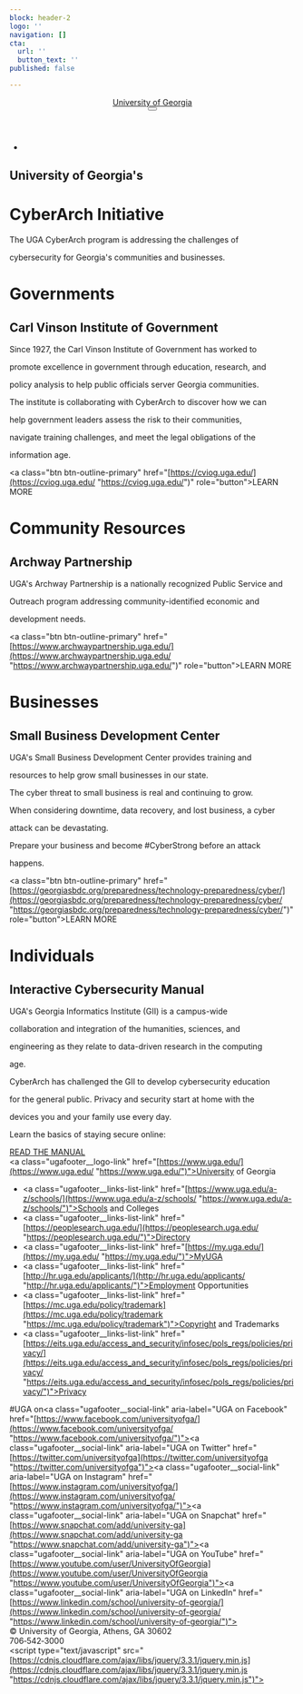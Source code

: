 ```yaml
---
block: header-2
logo: ''
navigation: []
cta:
  url: ''
  button_text: ''
published: false

---
```

<!DOCTYPE html><html lang="en"><head><meta charset="utf-8"><meta name="viewport" content="width=device-width, initial-scale=1, shrink-to-fit=no"><link rel="stylesheet" href="/css/normalize.css"><link rel="stylesheet" href="/css/custom.css"><link rel="stylesheet" href="/css/uga-header.css"><link rel="stylesheet" href="/css/uga-footer.css"><link rel="stylesheet" href="/css/cyberarch.css"><link rel="stylesheet" href="[https://fonts.googleapis.com/css?family=Merriweather+Sans:300](https://fonts.googleapis.com/css?family=Merriweather+Sans:300 "https://fonts.googleapis.com/css?family=Merriweather+Sans:300")|Merriweather:300"><title>CyberArch</title></head><body><div class="parallax bg-code"><header class="ugaheader ugaheader--black ugaheader--border ugaheader--border-red"><div class="ugaheader__container"><div class="ugaheader__row"><div class="ugaheader__wordmark"><a class="ugaheader__wordmark-link" href="[https://www.uga.edu/](https://www.uga.edu/ "https://www.uga.edu/")">University of Georgia</a></div><div class="ugaheader__nav-container"><!-- Menu toggle button displays on smaller screen sizes--><button class="ugaheader__nav-menu-toggle" id="ugaheader__nav-menu-toggle" aria-expanded="false" aria-label="Toggle Menu"><i class="fas fa-fw fa-caret-down" title="Toggle Menu" aria-hidden=""></i></button></div></div></div></header><div class="nav-wrapper"><div class="nav justify-content-end"><ul><li></li><!--li--><!--   a(href="#communities")--><!--    | Communities--><!-- li--><!--   a(href="#businesses")--><!--    | Businesses--><!-- li--><!--   a(href="#individuals")--><!--    | Individuals--><!-- li--><!--   a(href="[https://www.archwaypartnership.uga.edu/](https://www.archwaypartnership.uga.edu/ "https://www.archwaypartnership.uga.edu/")")--><!--    | Archway Partnership--></ul></div></div><div class="stripe one" id="overview"><object class="brand" data="/gashield.svg" type="image/svg+xml"></object><div class="hero"><h2>University of Georgia's</h2><h1>CyberArch Initiative</h1><p> The UGA CyberArch program is addressing the challenges of

cybersecurity for Georgia's communities and businesses.</p></div></div></div><div class="parallax bg-govt"><div class="stripe three" id="communities"><h1>Governments<span></span></h1><h2>Carl Vinson Institute of Government</h2><p> Since 1927, the Carl Vinson Institute of Government has worked to 

promote excellence in government through education, research, and

policy analysis to help public officials server Georgia communities.</p><p> The institute is collaborating with CyberArch to discover how we can

help government leaders assess the risk to their communities,

navigate training challenges, and meet the legal obligations of the

information age.</p><a class="btn btn-outline-primary" href="[https://cviog.uga.edu/](https://cviog.uga.edu/ "https://cviog.uga.edu/")" role="button">LEARN MORE</a><object class="state" width="300px" height="320px" data="/georgia.svg" type="image/svg+xml"></object><p></p><h1>Community Resources<span></span></h1><h2>Archway Partnership</h2><p>UGA's Archway Partnership is a nationally recognized Public Service and

Outreach program addressing community-identified economic and

development needs.</p><a class="btn btn-outline-primary" href="[https://www.archwaypartnership.uga.edu/](https://www.archwaypartnership.uga.edu/ "https://www.archwaypartnership.uga.edu/")" role="button">LEARN MORE</a></div></div><div class="parallax bg-conf"><div class="stripe four" id="businesses"><h1>Businesses<span></span></h1><h2>Small Business Development Center</h2><p> UGA's Small Business Development Center provides training and

resources to help grow small businesses in our state. </p><p> The cyber threat to small business is real and continuing to grow.

When considering downtime, data recovery, and lost business, a cyber

attack can be devastating.</p><p> Prepare your business and become #CyberStrong before an attack

happens.</p><a class="btn btn-outline-primary" href="[https://georgiasbdc.org/preparedness/technology-preparedness/cyber/](https://georgiasbdc.org/preparedness/technology-preparedness/cyber/ "https://georgiasbdc.org/preparedness/technology-preparedness/cyber/")" role="button">LEARN MORE</a></div></div><div class="parallax bg-desk"><div class="stripe five" id="individuals"><h1>Individuals<span></span></h1><h2>Interactive Cybersecurity Manual</h2><p>UGA's Georgia Informatics Institute (GII) is a campus-wide

collaboration and integration of the humanities, sciences, and

engineering as they relate to data-driven research in the computing

age.</p><p> CyberArch has challenged the GII to develop cybersecurity education

for the general public. Privacy and security start at home with the

devices you and your family use every day.</p><p>Learn the basics of staying secure online:</p><a class="btn btn-outline-primary" href="/interactive-manual" role="button">READ THE MANUAL</a></div></div><footer class="ugafooter"><div class="ugafooter__container"><div class="ugafooter__row ugafooter__row--primary"><div class="ugafooter__logo"><a class="ugafooter__logo-link" href="[https://www.uga.edu/](https://www.uga.edu/ "https://www.uga.edu/")">University of Georgia</a></div><nav class="ugafooter__links"><ul class="ugafooter__links-list"><li class="ugafooter__links-list-item"><a class="ugafooter__links-list-link" href="[https://www.uga.edu/a-z/schools/](https://www.uga.edu/a-z/schools/ "https://www.uga.edu/a-z/schools/")">Schools and Colleges</a></li><li class="ugafooter__links-list-item"><a class="ugafooter__links-list-link" href="[https://peoplesearch.uga.edu/](https://peoplesearch.uga.edu/ "https://peoplesearch.uga.edu/")">Directory</a></li><li class="ugafooter__links-list-item"><a class="ugafooter__links-list-link" href="[https://my.uga.edu/](https://my.uga.edu/ "https://my.uga.edu/")">MyUGA</a></li><li class="ugafooter__links-list-item"><a class="ugafooter__links-list-link" href="[http://hr.uga.edu/applicants/](http://hr.uga.edu/applicants/ "http://hr.uga.edu/applicants/")">Employment Opportunities</a></li><li class="ugafooter__links-list-item"><a class="ugafooter__links-list-link" href="[https://mc.uga.edu/policy/trademark](https://mc.uga.edu/policy/trademark "https://mc.uga.edu/policy/trademark")">Copyright and Trademarks</a></li><li class="ugafooter__links-list-item"><a class="ugafooter__links-list-link" href="[https://eits.uga.edu/access_and_security/infosec/pols_regs/policies/privacy/](https://eits.uga.edu/access_and_security/infosec/pols_regs/policies/privacy/ "https://eits.uga.edu/access_and_security/infosec/pols_regs/policies/privacy/")">Privacy</a></li></ul></nav></div><div class="ugafooter__row ugafooter__row--secondary"><nav class="ugafooter__social"><span class="ugafooter__social-label">#UGA on</span><a class="ugafooter__social-link" aria-label="UGA on Facebook" href="[https://www.facebook.com/universityofga/](https://www.facebook.com/universityofga/ "https://www.facebook.com/universityofga/")"><i class="fab fa-fw fa-facebook-f" title="Facebook" aria-hidden=""></i></a><a class="ugafooter__social-link" aria-label="UGA on Twitter" href="[https://twitter.com/universityofga](https://twitter.com/universityofga "https://twitter.com/universityofga")"><i class="fab fa-fw fa-twitter" title="Twitter" aria-hidden=""></i></a><a class="ugafooter__social-link" aria-label="UGA on Instagram" href="[https://www.instagram.com/universityofga/](https://www.instagram.com/universityofga/ "https://www.instagram.com/universityofga/")"><i class="fab fa-fw fa-instagram" title="Instagram" aria-hidden=""></i></a><a class="ugafooter__social-link" aria-label="UGA on Snapchat" href="[https://www.snapchat.com/add/university-ga](https://www.snapchat.com/add/university-ga "https://www.snapchat.com/add/university-ga")"><i class="fab fa-fw fa-snapchat-ghost" title="Snapchat" aria-hidden=""></i></a><a class="ugafooter__social-link" aria-label="UGA on YouTube" href="[https://www.youtube.com/user/UniversityOfGeorgia](https://www.youtube.com/user/UniversityOfGeorgia "https://www.youtube.com/user/UniversityOfGeorgia")"><i class="fab fa-fw fa-youtube" title="YouTube" aria-hidden=""></i></a><a class="ugafooter__social-link" aria-label="UGA on LinkedIn" href="[https://www.linkedin.com/school/university-of-georgia/](https://www.linkedin.com/school/university-of-georgia/ "https://www.linkedin.com/school/university-of-georgia/")"><i class="fab fa-fw fa-linkedin-in" title="LinkedIn" aria-hidden=""></i></a></nav><div class="ugafooter__address">&copy; University of Georgia, Athens, GA 30602<br>706&#x2011;542&#x2011;3000</div></div></div></footer><script type="text/javascript" src="[https://cdnjs.cloudflare.com/ajax/libs/jquery/3.3.1/jquery.min.js](https://cdnjs.cloudflare.com/ajax/libs/jquery/3.3.1/jquery.min.js "https://cdnjs.cloudflare.com/ajax/libs/jquery/3.3.1/jquery.min.js")"></script><script type="text/javascript" src="/js/app.min.js"></script></body></html>
